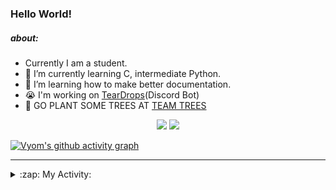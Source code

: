 ### Hello World!

##### about:
- Currently I am a student.
- 🌱 I’m currently learning C, intermediate Python.
- 🌱 I’m learning how to make better documentation.
- 😭 I'm working on [TearDrops](https://github.com/Vyvy-vi/TearDrops)(Discord Bot)
- 🌱 GO PLANT SOME TREES AT [TEAM TREES](https://teamtrees.org/)

<p align="center">
  <a href="https://twitter.com/Vyvy_viM"><img target="_blank" src="https://img.shields.io/badge/twitter%20@Vyvy_viM-0D95E8?style=for-the-badge&logo=twitter&logoColor=white"/></a> 
  <a href="https://vyvy-vi.github.io/portfolio"><img target="_blank" src="https://img.shields.io/badge/-I%27m_craving_for_open_source-green?style=for-the-badge&logo=github&logoColor=black"/></a> 
</p>

[![Vyom's github activity graph](https://activity-graph.herokuapp.com/graph?username=Vyvy-vi)](https://github.com/ashutosh00710/github-readme-activity-graph)

---
<details>
  <summary>:zap: My Activity:</summary>
  
<!--START_SECTION:waka-->
**I'm a Night 🦉** 

```text
🌞 Morning    38 commits     █░░░░░░░░░░░░░░░░░░░░░░░░   5.6% 
🌆 Daytime    211 commits    ███████░░░░░░░░░░░░░░░░░░   31.08% 
🌃 Evening    251 commits    █████████░░░░░░░░░░░░░░░░   36.97% 
🌙 Night      179 commits    ██████░░░░░░░░░░░░░░░░░░░   26.36%

```
📅 **I'm Most Productive on Thursday** 

```text
Monday       97 commits     ███░░░░░░░░░░░░░░░░░░░░░░   14.29% 
Tuesday      88 commits     ███░░░░░░░░░░░░░░░░░░░░░░   12.96% 
Wednesday    128 commits    ████░░░░░░░░░░░░░░░░░░░░░   18.85% 
Thursday     145 commits    █████░░░░░░░░░░░░░░░░░░░░   21.35% 
Friday       40 commits     █░░░░░░░░░░░░░░░░░░░░░░░░   5.89% 
Saturday     78 commits     ██░░░░░░░░░░░░░░░░░░░░░░░   11.49% 
Sunday       103 commits    ███░░░░░░░░░░░░░░░░░░░░░░   15.17%

```


📊 **This Week I Spent My Time On** 

```text
🔥 Editors: 
Vim                      5 hrs 34 mins       █████████████████████████   100.0%

🐱‍💻 Projects: 
TEC-Discord-Automation   2 hrs 24 mins       ██████████░░░░░░░░░░░░░░░   43.12% 
TheGame                  1 hr 43 mins        ███████░░░░░░░░░░░░░░░░░░   30.9% 
notion-api               1 hr 18 mins        █████░░░░░░░░░░░░░░░░░░░░   23.36% 
TearDrops                7 mins              ░░░░░░░░░░░░░░░░░░░░░░░░░   2.16% 
Unknown Project          0 secs              ░░░░░░░░░░░░░░░░░░░░░░░░░   0.3%

```


 Last Updated on 12/06/2021
<!--END_SECTION:waka-->
</details>
